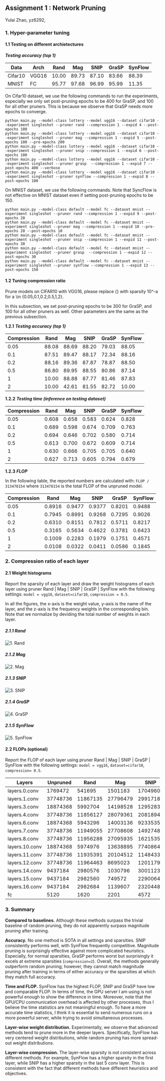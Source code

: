 ## Assignment 1 : Network Pruning

Yulai Zhao, yz6292, 

### 1. Hyper-parameter tuning

#### 1.1 Testing on different archietectures

***Testing accuracy (top 1)***

|   Data  |   Arch |   Rand |  Mag |  SNIP |  GraSP | SynFlow       |   
|----------------|----------------|-------------|-------------|-------------|---------------|----------------|
|Cifar10 | VGG16 | 10.00   |  89.73    |   87.10     |  83.66   |    88.39     |
|MNIST| FC | 95.77   |  97.68    |   96.99     |   95.99   |    11.35     |

On Cifar10 dataset, we use the following commands to run the experiments, especially we only set post-pruning epochs to be 400 for GraSP, and 100 for all other pruners. This is because we observe that GraSP needs more epochs to converge.

```
python main.py --model-class lottery --model vgg16 --dataset cifar10 --experiment singleshot --pruner rand --compression 1 --expid 4 --post-epochs 100
python main.py --model-class lottery --model vgg16 --dataset cifar10 --experiment singleshot --pruner mag --compression 1 --expid 5 --post-epochs 100 --pre-epochs 200
python main.py --model-class lottery --model vgg16 --dataset cifar10 --experiment singleshot --pruner snip --compression 1 --expid 6 --post-epochs 100
python main.py --model-class lottery --model vgg16 --dataset cifar10 --experiment singleshot --pruner grasp  --compression 1 --expid 7 --post-epochs 400 --verbose
python main.py --model-class lottery --model vgg16 --dataset cifar10 --experiment singleshot --pruner synflow --compression 1 --expid 8 --post-epochs 100
```

On MNIST dataset, we use the following commands. Note that SyncFlow is not effective on MNIST dataset even if setting post-pruning epochs to be 150.

```
python main.py --model-class default --model fc --dataset mnist --experiment singleshot --pruner rand --compression 1 --expid 9 --post-epochs 20
python main.py --model-class default --model fc --dataset mnist --experiment singleshot --pruner mag --compression 1 --expid 10 --pre-epochs 20 --post-epochs 10
python main.py --model-class default --model fc --dataset mnist --experiment singleshot --pruner snip --compression 1 --expid 11 --post-epochs 30
python main.py --model-class default --model fc --dataset mnist --experiment singleshot --pruner grasp  --compression 1 --expid 12 --post-epochs 30
python main.py --model-class default --model fc --dataset mnist --experiment singleshot --pruner synflow --compression 1 --expid 13 --post-epochs 150
```

#### 1.2 Tuning compression ratio

Prune models on CIFAR10 with VGG16, please replace {} with sparsity 10^-a for a \in {0.05,0.1,0.2,0.5,1,2}. 

In this subsection, we set post-pruning epochs to be 300 for GraSP, and 100 for all other pruners as well. Other parameters are the same as the previous subsection.



**1.2.1** ***Testing accuracy (top 1)***

|   Compression |   Rand |  Mag |  SNIP |  GraSP | SynFlow       |   
|----------------|-------------|-------------|-------------|---------------|----------------|
| 0.05|  88.08  |  88.69    |   88.20     |  79.03   |     88.05    |
| 0.1|  87.51  |  89.47    |    88.17    |  72.34   |   88.16      |
| 0.2|  88.16  |   89.36   |    87.87    |  78.87    |    88.50     |
| 0.5|  86.80  |  89.95    |    88.55    |  80.86    |     87.14    |
| 1| 10.00   |   88.88   |    87.77    |   81.46   |    87.83     |
| 2|  10.00  |  42.61    |    81.55    |  82.72    |   10.00      |

**1.2.2** ***Testing time (inference on testing dataset)***

|   Compression |   Rand |  Mag |  SNIP |  GraSP | SynFlow       |   
|----------------|-------------|-------------|-------------|---------------|----------------|
| 0.05|  0.608  |  0.658    |  0.583      |  0.624   |    0.828     |
| 0.1| 0.689   |  0.598    |   0.674     | 0.709    |    0.763     |
| 0.2|  0.694  | 0.646     |   0.702     | 0.580     |   0.714      |
| 0.5|  0.613  |  0.700    |  0.672      | 0.609     |    0.714     |
| 1|  0.630  |   0.666   |    0.705    |   0.705   |    0.640     |
| 2|  0.627  |  0.713    |    0.605    |  0.794    |    0.679     |

**1.2.3** ***FLOP***

In the following table, the reported numbers are calculated with: `FLOP / 313478154` where `313478154` is the total FLOP of the unpruned model.

|   Compression |   Rand |  Mag |  SNIP |  GraSP | SynFlow       |  
|----------------|-------------|-------------|-------------|---------------|----------------|
| 0.05|  0.8916  |  0.9477    |     0.9377       | 0.8201    |   0.9488      |
| 0.1| 0.7945   |   0.8991   |    0.9268    | 0.7295    |  0.9026       |
| 0.2|  0.6310  |  0.8151    |    0.7812    | 0.5711     |   0.8217      |
| 0.5| 0.3165   |  0.5634    |    0.4622    | 0.3781     |    0.6423     |
| 1| 0.1009   |  0.2283    |    0.1979    |   0.1751   |    0.4571     |
| 2|  0.0108  |   0.0322   |   0.0411     |   0.0586   |     0.1845    |


### 2. Compression ratio of each layer

#### 2.1 Weight histograms
Report the sparsity of each layer and draw the weight histograms of each layer using pruner Rand |  Mag |  SNIP |  GraSP | SynFlow with the following settings: `model = vgg16`, `dataset=cifar10`, `compression = 0.5`.

In all the figures, the x-axis is the weight value, y-axis is the name of the layer, and the z-axis is the frequency weights in the corresponding bin. Note that we normalize by deviding the total number of weights in each layer.

##### 2.1.1 Rand  
![1. Rand](weight_hist_rand.png "Optional title")

##### 2.1.2  Mag  
![2. Mag](weight_hist_mag.png "Optional title")

##### 2.1.3  SNIP  
![3. SNIP](weight_hist_snip.png "Optional title")

##### 2.1.4  GraSP  
![4. GraSP](weight_hist_grasp.png "Optional title")

##### 2.1.5  SynFlow  
![5. SynFlow](weight_hist_synflow.png "Optional title")

#### 2.2 FLOPs (optional)

Report the FLOP of each layer using pruner Rand |  Mag |  SNIP |  GraSP | SynFlow with the following settings: `model = vgg16`, `dataset=cifar10`, `compression= 0.5`.

|   Layers | Unpruned |  Rand |  Mag |  SNIP |  GraSP | SynFlow       |  
|----------------|----------------|-------------|-------------|-------------|---------------|----------------|
| layers.0.conv| 1769472 |541695  |  1501183    |     1704960       | 985088    |   1765376      |
| layers.1.conv|  37748736  |11867135   |   27796479   |    29917183    | 18281471    |  37137408       |
| layers.3.conv| 18874368   |5992704  |  14198528    |    12952831    | 8534271     |   18300928      |
| layers.4.conv| 37748736  |11856127   |  28079361    |  20818944    | 15328512     |    35502079     |
| layers.6.conv| 18874368  |5943296   |  14003136    |    9233535    |   7212287   |    16645631     |
| layers.7.conv| 37748736  |11949055  |   27708608   |   14927487     |  13233983   |     28944256    |
| layers.8.conv| 37748736  |11956288  |  27095935    |     16215359       | 14178047    |   28932671      |
| layers.10.conv| 18874368   |5974976   |   13638895   |    7740864    | 6951488   |  10316815       |
| layers.11.conv| 37748736 |11935391  |  20104512    |    11484336    | 12541855    |   8774719      |
| layers.12.conv|37748736 |11964463   |  8695023    |    12011791    | 13159455   |    8783952     |
| layers.14.conv| 9437184 |2980576   |   1030796   |    3001123    | 2925716    |  1995555     |
| layers.15.conv| 9437184   |2982560  |  749572    |    2290064    |2429731  |  1996460   |
| layers.16.conv| 9437184  |2982684   |  1139607    |    2320448    | 2471884  |    1982292     |
| fc |  5120    | 1620  | 2201    |    4572    | 2810  |    5107     |


### 3. Summary  

**Compared to baselines.** Although these methods surpass the trivial baseline of random pruning, they do not apparently surpass magnitude pruning after training.

**Accuracy.** No one method is SOTA in all settings and sparsities. SNIP consistently performs well, with SynFlow frequently competitive. Magnitude pruning is surprisingly effective against more complicated heuristics. Especially, for normal sparsities, GraSP performs worst but surprisingly it excels at extreme sparsities (`compression=2`). Overall, the methods generally outperform random pruning; however, they cannot match magnitude
pruning after training in terms of either accuracy or the sparsities at which they match full accuracy.

**Time and FLOP.** SynFlow has the highest FLOP, SNIP and GraSP have low and comparable FLOP. In terms of time, the GPU server I am using is not powerful enough to show the difference in time. Moreover, note that the GPU/CPU communication overhead is affected by other processes, thus I believe the time statistics are not meaningful enough. To have a more accurate time statistics, I think it is essential to send numerous runs on a more powerful server, while trying to avoid simultaneous processes.  

**Layer-wise weight distribution.** Experimentally, we observe that advanced methods tend to prune more in the deeper layers. Specifically, SynFlow has very centered weight distributions, while random pruning has more spread-out weight distributions.

**Layer-wise compression.** The layer-wise sparsity is not consistent across different methods. For example, SynFlow has a higher sparsity in the first layer, while SNIP has a higher sparsity in the last 5 conv layer. This is consistent with the fact that different methods have different heuristics and objectives.